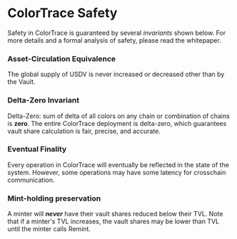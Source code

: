 # ColorTrace Safety

Safety in ColorTrace is guaranteed by several _invariants_ shown below. For more details and a formal analysis of safety, please read the whitepaper.

### Asset-Circulation Equivalence

The global supply of USDV is never increased or decreased other than by the Vault.

### Delta-Zero Invariant&#x20;

Delta-Zero: sum of delta of all colors on any chain or combination of chains is **zero**. The entire ColorTrace deployment is delta-zero, which guarantees vault share calculation is fair, precise, and accurate.

### Eventual Finality

Every operation in ColorTrace will eventually be reflected in the state of the system. However, some operations may have some latency for crosschain communication.

### Mint-holding preservation

A minter will _**never**_ have their vault shares reduced below their TVL. Note that if a minter's TVL increases, the vault shares may be lower than TVL until the minter calls Remint.
